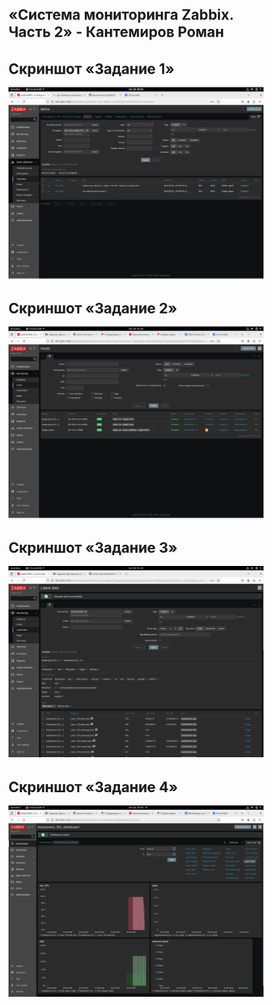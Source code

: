 # «Система мониторинга Zabbix. Часть 2» - Кантемиров Роман
# Скриншот «Задание 1»
![Zadanie_1](https://github.com/kantemirovrs/Zabbix2/blob/main/screen/zad1.png)
# Скриншот «Задание 2»
![Zadanie_1](https://github.com/kantemirovrs/Zabbix2/blob/main/screen/zad2.png)
# Скриншот «Задание 3»
![Zadanie_1](https://github.com/kantemirovrs/Zabbix2/blob/main/screen/zad3.png)
# Скриншот «Задание 4»
![Zadanie_1](https://github.com/kantemirovrs/Zabbix2/blob/main/screen/zad4.png)


